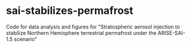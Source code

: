 # sai-stabilizes-permafrost
Code for data analysis and figures for "Stratospheric aerosol injection to stabilize Northern Hemisphere terrestrial permafrost under the ARISE-SAI-1.5 scenario"
